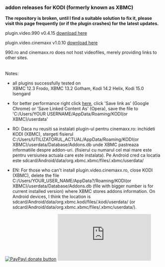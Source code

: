 <h3>addon releases for KODI (formerly known as XBMC)</h3>

<strong>The repository is broken, until I find a suitable solution to fix it, please visit this page frequently (or if the plugin crashes) for the latest updates.</strong>

plugin.video.990 v0.4.15 [download here](https://github.com/yokrysty/krysty-xbmc/raw/master/addons/plugin.video.990/plugin.video.990-0.4.15.zip)

plugin.video.cinemaxx v1.0.10 [download here](https://github.com/yokrysty/krysty-xbmc/raw/master/addons/plugin.video.cinemaxx/plugin.video.cinemaxx-1.0.10.zip)

990.ro and cinemaxx.ro does not host videofiles, merely providing links to other sites.
<br /><br /><br />
Notes:

- all plugins successfully tested on<br />
XBMC 12.3 Frodo, XBMC 13.2 Gotham, Kodi 14.2 Helix, Kodi 15.0 Isengard

- for better performance right click [here](https://github.com/yokrysty/krysty-xbmc/raw/master/settings/advancedsettings.xml), click 'Save link as' (Google Chrome) or 'Save Linked Content As' (Opera), save the file to 'C:/Users/YOUR USERNAME/AppData/Roaming/KODI(or XBMC)/userdata'

- RO: Daca nu reusiti sa instalati plugin-ul pentru cinemaxx.ro: inchideti KODI (XBMC), stergeti fisierul C:/Users/UTILIZATORUL_ACTUAL/AppData/Roaming/KODI(or XBMC)/userdata/Database/Addons.db unde XBMC pastreaza informatiile despre addon-uri. (fisierul cu numarul cel mai mare este pentru versiunea actuala care este instalata). Pe Android cred ca locatia este sdcard/Android/data/org.xbmc.xbmc/files/.xbmc/userdata/

- EN: For those who can't install plugin.video.cinemaxx.ro, close KODI (XBMC), delete the file C:/Users/YOUR_USER_NAME/AppData?/Roaming/KODI(or XBMC)/userdata/Database/Addons.db (file with bigger number is for current installed version) where XBMC stores addons information. On Android devices, I think the location is sdcard/Android/data/org.xbmc.kodi/files/.kodi/userdata/ (or sdcard/Android/data/org.xbmc.xbmc/files/.xbmc/userdata/).

<a href="https://www.paypal.com/cgi-bin/webscr?cmd=_s-xclick&hosted_button_id=X9559SH2MKQ7S" title="Donate once-off to this project using Paypal"><img src="https://camo.githubusercontent.com/11b2f47d7b4af17ef3a803f57c37de3ac82ac039/68747470733a2f2f696d672e736869656c64732e696f2f62616467652f70617970616c2d646f6e6174652d79656c6c6f772e737667" alt="PayPayl donate button" data-canonical-src="https://img.shields.io/badge/paypal-donate-yellow.svg" style="max-width:100%;"></a>  [![Analytics](https://ga-beacon.appspot.com/UA-46834994-1/krysty-xbmc/README.md)](https://github.com/igrigorik/ga-beacon)
